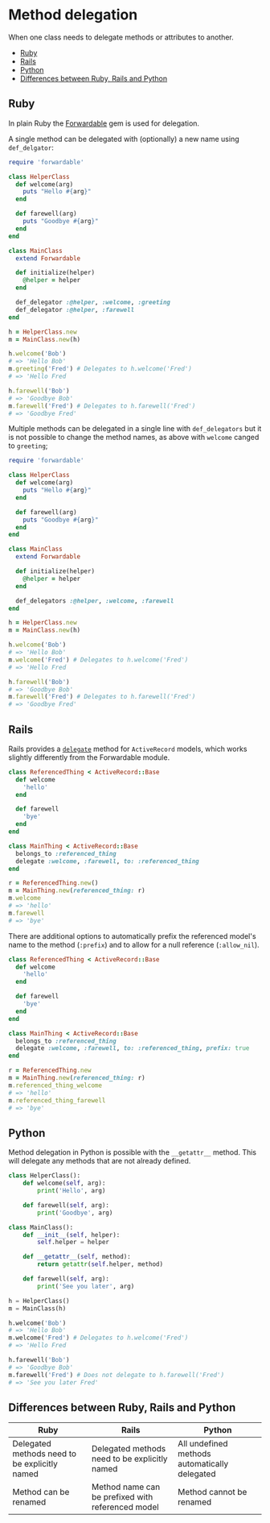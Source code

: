# Method delegation

When one class needs to delegate methods or attributes to another.

* [Ruby](#ruby)
* [Rails](#rails)
* [Python](#python)
* [Differences between Ruby, Rails and Python](#differences-between-ruby-rails-and-python)

## Ruby

In plain Ruby the [Forwardable](https://ruby-doc.org/stdlib-3.1.0/libdoc/forwardable/rdoc/Forwardable.html) gem is used
for delegation.

A single method can be delegated with (optionally) a new name using `def_delgator`:

```ruby
require 'forwardable'

class HelperClass
  def welcome(arg)
    puts "Hello #{arg}"
  end

  def farewell(arg)
    puts "Goodbye #{arg}"
  end
end

class MainClass
  extend Forwardable

  def initialize(helper)
    @helper = helper
  end

  def_delegator :@helper, :welcome, :greeting
  def_delegator :@helper, :farewell
end

h = HelperClass.new
m = MainClass.new(h)

h.welcome('Bob')
# => 'Hello Bob'
m.greeting('Fred') # Delegates to h.welcome('Fred')
# => 'Hello Fred

h.farewell('Bob')
# => 'Goodbye Bob'
m.farewell('Fred') # Delegates to h.farewell('Fred')
# => 'Goodbye Fred'
```

Multiple methods can be delegated in a single line with `def_delegators` but it is not possible to change the method names, as above with `welcome` canged to `greeting`;

```ruby
require 'forwardable'

class HelperClass
  def welcome(arg)
    puts "Hello #{arg}"
  end

  def farewell(arg)
    puts "Goodbye #{arg}"
  end
end

class MainClass
  extend Forwardable

  def initialize(helper)
    @helper = helper
  end

  def_delegators :@helper, :welcome, :farewell
end

h = HelperClass.new
m = MainClass.new(h)

h.welcome('Bob')
# => 'Hello Bob'
m.welcome('Fred') # Delegates to h.welcome('Fred')
# => 'Hello Fred

h.farewell('Bob')
# => 'Goodbye Bob'
m.farewell('Fred') # Delegates to h.farewell('Fred')
# => 'Goodbye Fred'
```

## Rails

Rails provides a [`delegate`](https://apidock.com/rails/Module/delegate) method for `ActiveRecord` models, which works
slightly differently from the Forwardable module.

```ruby
class ReferencedThing < ActiveRecord::Base
  def welcome
    'hello'
  end

  def farewell
    'bye'
  end
end

class MainThing < ActiveRecord::Base
  belongs_to :referenced_thing
  delegate :welcome, :farewell, to: :referenced_thing
end

r = ReferencedThing.new()
m = MainThing.new(referenced_thing: r)
m.welcome
# => 'hello'
m.farewell
# => 'bye'
```

There are additional options to automatically prefix the referenced model's name to the method (`:prefix`) and to allow
for a null reference (`:allow_nil`).

```ruby
class ReferencedThing < ActiveRecord::Base
  def welcome
    'hello'
  end

  def farewell
    'bye'
  end
end

class MainThing < ActiveRecord::Base
  belongs_to :referenced_thing
  delegate :welcome, :farewell, to: :referenced_thing, prefix: true
end

r = ReferencedThing.new
m = MainThing.new(referenced_thing: r)
m.referenced_thing_welcome
# => 'hello'
m.referenced_thing_farewell
# => 'bye'
```

## Python

Method delegation in Python is possible with the `__getattr__` method. This will delegate any methods that are not already defined.

```python
class HelperClass():
    def welcome(self, arg):
        print('Hello', arg)

    def farewell(self, arg):
        print('Goodbye', arg)

class MainClass():
    def __init__(self, helper):
        self.helper = helper

    def __getattr__(self, method):
        return getattr(self.helper, method)

    def farewell(self, arg):
        print('See you later', arg)

h = HelperClass()
m = MainClass(h)

h.welcome('Bob')
# => 'Hello Bob'
m.welcome('Fred') # Delegates to h.welcome('Fred')
# => 'Hello Fred

h.farewell('Bob')
# => 'Goodbye Bob'
m.farewell('Fred') # Does not delegate to h.farewell('Fred')
# => 'See you later Fred'
```

## Differences between Ruby, Rails and Python

| Ruby | Rails | Python |
|---|---|---|
| Delegated methods need to be explicitly named | Delegated methods need to be explicitly named | All undefined methods automatically delegated |
| Method can be renamed | Method name can be prefixed with referenced model | Method cannot be renamed |